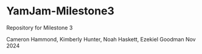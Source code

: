 # YamJam-Milestone3
Repository for Milestone 3

Cameron Hammond, Kimberly Hunter, Noah Haskett, Ezekiel Goodman
Nov 2024
